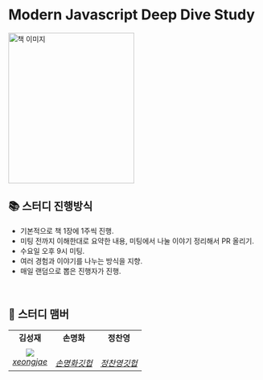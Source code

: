 # Modern Javascript Deep Dive Study
<img src="https://github.com/user-attachments/assets/fc233ccc-66ce-4903-a152-5ccfdf40c574" alt="책 이미지" width="250" height="300">
<br>

## 📚 스터디 진행방식
- 기본적으로 책 1장에 1주씩 진행.
- 미팅 전까지 이해한대로 요약한 내용, 미팅에서 나눌 이야기 정리해서 PR 올리기.
- 수요일 오후 9시 미팅.
- 여러 경험과 이야기를 나누는 방식을 지향.
- 매일 랜덤으로 뽑은 진행자가 진행.
<br>

## 🐥 스터디 맴버
<table>
    <tr align="center">
        <td><B>김성재<B></td>
        <td><B>손명화<B></td>
        <td><B>정찬영<B></td>
    </tr>
    <tr align="center">
        <td>
            <img src="https://avatars.githubusercontent.com/u/141702982?size=200">
            <br>
            <a href="https://github.com/xeongjae"><I>xeongjae</I></a>
        </td>
        <td>
            <br>
            <a href="https://github.com/xeongjae"><I>손명화깃헙</I></a>
        </td>
        <td>
            <br>
            <a href="https://github.com/xeongjae"><I>정찬영깃헙</I></a>
        </td>
    </tr>
</table>
